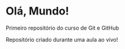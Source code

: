 # Olá, Mundo!
 Primeiro repositório do curso de Git e GitHub

Repositório criado durante uma aula ao vivo!
<!-- Quando alteramos o readme, no terceiro ícone à esquerda, já tem uma alteração.
No GitHub desktop, já tem a alteração (change)>